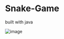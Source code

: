 # Snake-Game
built with java

![image](https://user-images.githubusercontent.com/112221202/217343379-090a3ba1-eff3-49dd-b940-7473872ec020.png)
